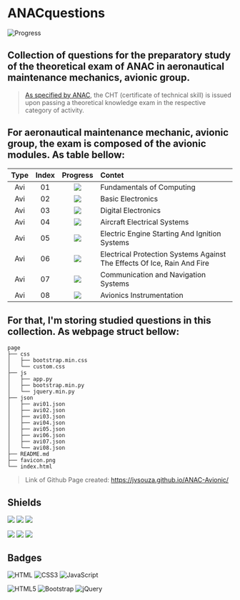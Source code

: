 # ANACquestions
![Progress](https://progress-bar.dev/100/?title=Completed%100&width=160&color=54aeff)

## Collection of questions for the preparatory study of the theoretical exam of ANAC in aeronautical maintenance mechanics, avionic group.
> [As specified by ANAC](https://www.gov.br/anac/pt-br/assuntos/regulados/profissionais-da-aviacao-civil/processo-de-licencas-e-habilitacoes/arquivos/Port41452021ExamesteoricoseAnexos.pdf), the CHT (certificate of technical skill) is issued upon passing a theoretical knowledge exam in the respective category of activity.

## For aeronautical maintenance mechanic, avionic group, the exam is composed of the avionic modules. As table bellow:
| Type | Index | Progress | Contet |
| :--: | :---: | :------: | :----- |
| Avi | 01 | ![](https://img.shields.io/badge/-Done-success) | Fundamentals of Computing |
| Avi | 02 | ![](https://img.shields.io/badge/-Done-success) | Basic Electronics |
| Avi | 03 | ![](https://img.shields.io/badge/-Done-success) | Digital Electronics |
| Avi | 04 | ![](https://img.shields.io/badge/-Done-success) | Aircraft Electrical Systems |
| Avi | 05 | ![](https://img.shields.io/badge/-Done-success) | Electric Engine Starting And Ignition Systems |
| Avi | 06 | ![](https://img.shields.io/badge/-Done-success) | Electrical Protection Systems Against The Effects Of Ice, Rain And Fire |
| Avi | 07 | ![](https://img.shields.io/badge/-Done-success) | Communication and Navigation Systems |
| Avi | 08 | ![](https://img.shields.io/badge/-Done-success) | Avionics Instrumentation |


## For that, I'm storing studied questions in this collection. As webpage struct bellow:
```text
page
├── css
│   ├── bootstrap.min.css
│   └── custom.css
├── js
│   ├── app.py
│   ├── bootstrap.min.py
│   └── jquery.min.py
├── json
│   ├── avi01.json
│   ├── avi02.json
│   ├── avi03.json
│   ├── avi04.json
│   ├── avi05.json
│   ├── avi06.json
│   ├── avi07.json
│   └── avi08.json
├── README.md
├── favicon.png
└── index.html

```

> Link of Github Page created: https://jvsouza.github.io/ANAC-Avionic/

## Shields
[![](https://img.shields.io/github/languages/top/jvsouza/ANAC-Avionic)]()
[![](https://img.shields.io/github/languages/count/jvsouza/ANAC-Avionic)]()
[![](https://img.shields.io/github/license/jvsouza/ANAC-Avionic)]()

[![](https://img.shields.io/github/languages/code-size/jvsouza/ANAC-Avionic)]()
[![](https://img.shields.io/github/repo-size/jvsouza/ANAC-Avionic)]()
[![](https://img.shields.io/github/last-commit/jvsouza/ANAC-Avionic)]()

## Badges
![HTML](https://img.shields.io/badge/HTML-239120?style=for-the-badge&logo=html5&logoColor=white)
![CSS3](https://img.shields.io/badge/css3-%231572B6.svg?style=for-the-badge&logo=css3&logoColor=white)
![JavaScript](https://img.shields.io/badge/javascript-%23323330.svg?style=for-the-badge&logo=javascript&logoColor=%23F7DF1E)

![HTML5](https://img.shields.io/badge/html5-%23E34F26.svg?style=for-the-badge&logo=html5&logoColor=white)
![Bootstrap](https://img.shields.io/badge/bootstrap-%23563D7C.svg?style=for-the-badge&logo=bootstrap&logoColor=white)
![jQuery](https://img.shields.io/badge/jquery-%230769AD.svg?style=for-the-badge&logo=jquery&logoColor=white)
